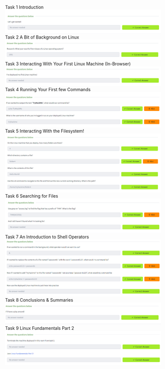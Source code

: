 Task 1 Introduction
![alt text](image.png)
Task 2 A Bit of Background on Linux
![alt text](image-1.png)
Task 3 Interacting With Your First Linux Machine (In-Browser)
![alt text](image-2.png)
Task 4 Running Your First few Commands
![alt text](image-3.png)
Task 5 Interacting With the Filesystem!
![alt text](image-4.png)
Task 6 Searching for Files
![alt text](image-5.png)
Task 7 An Introduction to Shell Operators
![alt text](image-6.png)
Task 8 Conclusions & Summaries
![alt text](image-7.png)
Task 9 Linux Fundamentals Part 2
![alt text](image-8.png)